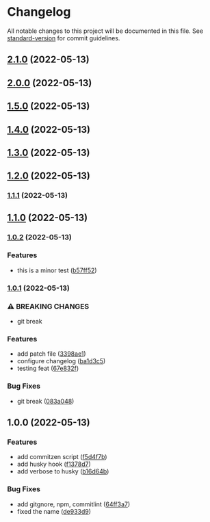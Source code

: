 # Changelog

All notable changes to this project will be documented in this file. See [standard-version](https://github.com/conventional-changelog/standard-version) for commit guidelines.

## [2.1.0](https://github.com/eLucis198/StandardCommitsExample/compare/v2.0.0...v2.1.0) (2022-05-13)

## [2.0.0](https://github.com/eLucis198/StandardCommitsExample/compare/v1.5.0...v2.0.0) (2022-05-13)

## [1.5.0](https://github.com/eLucis198/StandardCommitsExample/compare/v1.4.0...v1.5.0) (2022-05-13)

## [1.4.0](https://github.com/eLucis198/StandardCommitsExample/compare/v1.3.0...v1.4.0) (2022-05-13)

## [1.3.0](https://github.com/eLucis198/StandardCommitsExample/compare/v1.2.0...v1.3.0) (2022-05-13)

## [1.2.0](https://github.com/eLucis198/StandardCommitsExample/compare/v1.1.1...v1.2.0) (2022-05-13)

### [1.1.1](https://github.com/eLucis198/StandardCommitsExample/compare/v1.1.0...v1.1.1) (2022-05-13)

## [1.1.0](https://github.com/eLucis198/StandardCommitsExample/compare/v1.0.2...v1.1.0) (2022-05-13)

### [1.0.2](https://github.com/eLucis198/StandardCommitsExample/compare/v1.0.1...v1.0.2) (2022-05-13)


### Features

* this is a minor test ([b57ff52](https://github.com/eLucis198/StandardCommitsExample/commit/b57ff5279929c72d44291dd7b46463fe750fc3ef))

### [1.0.1](https://github.com/eLucis198/StandardCommitsExample/compare/v1.0.0...v1.0.1) (2022-05-13)


### ⚠ BREAKING CHANGES

* git break

### Features

* add patch file ([3398ae1](https://github.com/eLucis198/StandardCommitsExample/commit/3398ae1d2a98e4d04fb988f4d73966bea2d5152b))
* configure changelog ([ba1d3c5](https://github.com/eLucis198/StandardCommitsExample/commit/ba1d3c52904c8c9f929e894a632009513622d1a1))
* testing feat ([67e832f](https://github.com/eLucis198/StandardCommitsExample/commit/67e832f7ea4165999247fdb31c22f2501672ecb8))


### Bug Fixes

* git break ([083a048](https://github.com/eLucis198/StandardCommitsExample/commit/083a0488592bc2cba86cf408be86c230a23d7f77))

## 1.0.0 (2022-05-13)


### Features

* add commitzen script ([f5d4f7b](https://github.com/eLucis198/StandardCommitsExample/commit/f5d4f7bef3a127450b5d1d1f7e355ab2bdc88f7d))
* add husky hook ([f1378d7](https://github.com/eLucis198/StandardCommitsExample/commit/f1378d7a982e168fd0006bec68346d8c20159e50))
* add verbose to husky ([b16d64b](https://github.com/eLucis198/StandardCommitsExample/commit/b16d64b2841d61ae65af0e28956e237a6ac4e619))


### Bug Fixes

* add gitgnore, npm, commitlint ([64ff3a7](https://github.com/eLucis198/StandardCommitsExample/commit/64ff3a77c817b13b83cb1944d6500c35b2b0916d))
* fixed the name ([de933d9](https://github.com/eLucis198/StandardCommitsExample/commit/de933d9a0e604df51b9582a58b0355ac229913e5))
